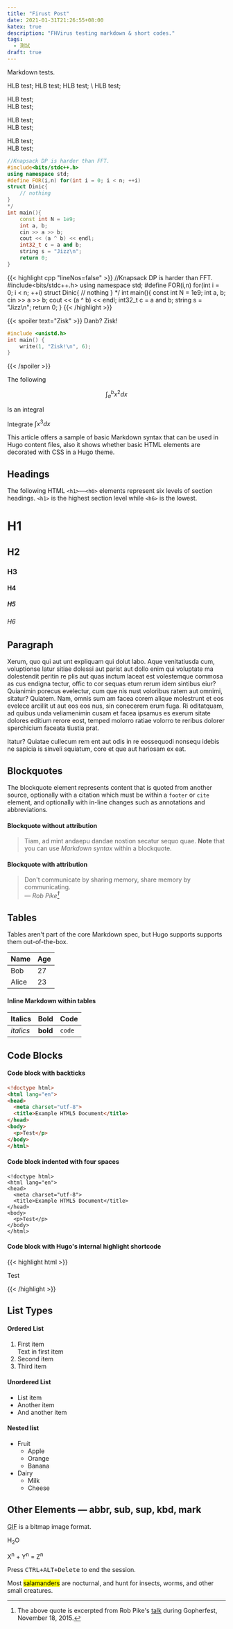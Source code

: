 ```yaml
---
title: "Firust Post"
date: 2021-01-31T21:26:55+08:00
katex: true
description: "FHVirus testing markdown & short codes."
tags:
  - 測試
draft: true
---
```


Markdown tests.

<!--more-->

HLB test; HLB test;
HLB test; \\ HLB test;

HLB test;  
HLB test;

HLB test; \
HLB test;

HLB test; <br/> HLB test;

```cpp
//Knapsack DP is harder than FFT.
#include<bits/stdc++.h>
using namespace std;
#define FOR(i,n) for(int i = 0; i < n; ++i)
struct Dinic{
	// nothing
}
*/
int main(){
	const int N = 1e9;
	int a, b;
	cin >> a >> b;
	cout << (a ^ b) << endl;
	int32_t c = a and b;
	string s = "Jizz\n";
	return 0;
}
```

{{< highlight cpp "lineNos=false" >}}
//Knapsack DP is harder than FFT.
#include<bits/stdc++.h>
using namespace std;
#define FOR(i,n) for(int i = 0; i < n; ++i)
struct Dinic{
	// nothing
}
*/
int main(){
	const int N = 1e9;
	int a, b;
	cin >> a >> b;
	cout << (a ^ b) << endl;
	int32_t c = a and b;
	string s = "Jizz\n";
	return 0;
}
{{< /highlight >}}

{{< spoiler text="Zisk" >}}
Danb? Zisk! 
```cpp
#include <unistd.h>
int main() {
	write(1, "Zisk!\n", 6);
}
```
{{< /spoiler >}}

The following

$$ \int_{a}^{b} x^2 dx $$

Is an integral

Integrate $\int x^3 dx$

This article offers a sample of basic Markdown syntax that can be used in Hugo content files, also it shows whether basic HTML elements are decorated with CSS in a Hugo theme.

## Headings

The following HTML `<h1>`—`<h6>` elements represent six levels of section headings. `<h1>` is the highest section level while `<h6>` is the lowest.

# H1
## H2
### H3
#### H4
##### H5
###### H6

## Paragraph

Xerum, quo qui aut unt expliquam qui dolut labo. Aque venitatiusda cum, voluptionse latur sitiae dolessi aut parist aut dollo enim qui voluptate ma dolestendit peritin re plis aut quas inctum laceat est volestemque commosa as cus endigna tectur, offic to cor sequas etum rerum idem sintibus eiur? Quianimin porecus evelectur, cum que nis nust voloribus ratem aut omnimi, sitatur? Quiatem. Nam, omnis sum am facea corem alique molestrunt et eos evelece arcillit ut aut eos eos nus, sin conecerem erum fuga. Ri oditatquam, ad quibus unda veliamenimin cusam et facea ipsamus es exerum sitate dolores editium rerore eost, temped molorro ratiae volorro te reribus dolorer sperchicium faceata tiustia prat.

Itatur? Quiatae cullecum rem ent aut odis in re eossequodi nonsequ idebis ne sapicia is sinveli squiatum, core et que aut hariosam ex eat.

## Blockquotes

The blockquote element represents content that is quoted from another source, optionally with a citation which must be within a `footer` or `cite` element, and optionally with in-line changes such as annotations and abbreviations.

#### Blockquote without attribution

> Tiam, ad mint andaepu dandae nostion secatur sequo quae.
> **Note** that you can use *Markdown syntax* within a blockquote.

#### Blockquote with attribution

> Don't communicate by sharing memory, share memory by communicating.<br>
> — <cite>Rob Pike[^1]</cite>

[^1]: The above quote is excerpted from Rob Pike's [talk](https://www.youtube.com/watch?v=PAAkCSZUG1c) during Gopherfest, November 18, 2015.

## Tables

Tables aren't part of the core Markdown spec, but Hugo supports supports them out-of-the-box.

   Name | Age
--------|------
    Bob | 27
  Alice | 23

#### Inline Markdown within tables

| Italics   | Bold     | Code   |
| --------  | -------- | ------ |
| *italics* | **bold** | `code` |

## Code Blocks

#### Code block with backticks

```html
<!doctype html>
<html lang="en">
<head>
  <meta charset="utf-8">
  <title>Example HTML5 Document</title>
</head>
<body>
  <p>Test</p>
</body>
</html>
```

#### Code block indented with four spaces

    <!doctype html>
    <html lang="en">
    <head>
      <meta charset="utf-8">
      <title>Example HTML5 Document</title>
    </head>
    <body>
      <p>Test</p>
    </body>
    </html>

#### Code block with Hugo's internal highlight shortcode
{{< highlight html >}}
<!doctype html>
<html lang="en">
<head>
  <meta charset="utf-8">
  <title>Example HTML5 Document</title>
</head>
<body>
  <p>Test</p>
</body>
</html>
{{< /highlight >}}

## List Types

#### Ordered List

1. First item  
	Text in first item
2. Second item
3. Third item

#### Unordered List

* List item
* Another item
* And another item

#### Nested list

* Fruit
  * Apple
  * Orange
  * Banana
* Dairy
  * Milk
  * Cheese

## Other Elements — abbr, sub, sup, kbd, mark

<abbr title="Graphics Interchange Format">GIF</abbr> is a bitmap image format.

H<sub>2</sub>O

X<sup>n</sup> + Y<sup>n</sup> = Z<sup>n</sup>

Press <kbd><kbd>CTRL</kbd>+<kbd>ALT</kbd>+<kbd>Delete</kbd></kbd> to end the session.

Most <mark>salamanders</mark> are nocturnal, and hunt for insects, worms, and other small creatures.
